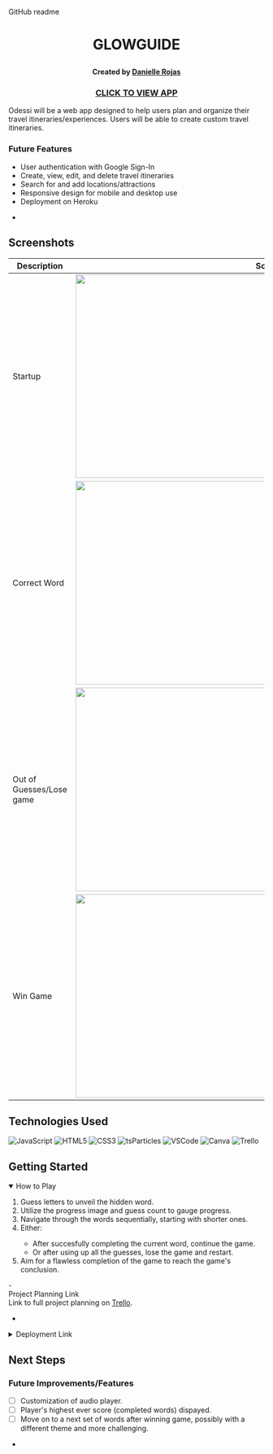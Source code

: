 GitHub readme

# <p align="center">GLOWGUIDE</p>

#### <p align="center">Created by [Danielle Rojas](https://www.linkedin.com/in/daniellerojas1/)</p>


### <p align="center">[CLICK TO VIEW APP](https://danielleroj.github.io/spaceman/)</p>


Odessi will be a web app designed to help users plan and organize their travel itineraries/experiences. Users will be able to create custom travel itineraries. 

### Future Features
* User authentication with Google Sign-In
* Create, view, edit, and delete travel itineraries
* Search for and add locations/attractions
* Responsive design for mobile and desktop use
* Deployment on Heroku

-
## Screenshots

| Description | Screenshot |
| --- | --- |
| Startup | <div id="header" align="center"><img src="https://i.imgur.com/kZfEIFx.jpg" width="800" height="400"></div> |
| Correct Word | <div id="header" align="center"><img src="https://i.imgur.com/cr9NlVU.jpeg" width="800" height="400"></div> |
| Out of Guesses/Lose game | <div id="header" align="center"><img src="https://i.imgur.com/o7Nbk7K.jpeg" width="800" height="400"></div> |
| Win Game | <div id="header" align="center"><img src="https://i.imgur.com/e10jqRo.jpeg" width="800" height="400"></div> |

## Technologies Used

![JavaScript](https://img.shields.io/badge/-JavaScript-05122A?style=flat&logo=javascript)
![HTML5](https://img.shields.io/badge/-HTML5-05122A?style=flat&logo=html5) ![CSS3](https://img.shields.io/badge/-CSS-05122A?style=flat&logo=css3) ![tsParticles](https://img.shields.io/badge/-tsParticles-black) ![VSCode](https://img.shields.io/badge/-VS_Code-05122A?style=flat&logo=visualstudio) ![Canva](https://img.shields.io/badge/-Canva-05122A?style=flat&logo=canva) 
 ![Trello](https://img.shields.io/badge/-Trello-05122A?style=flat&logo=trello)

## Getting Started


<details open>
    <summary>How to Play</summary>
    <ol>
        <li>Guess letters to unveil the hidden word.</li>
        <li>Utilize the progress image and guess count to gauge progress.</li>
        <li>Navigate through the words sequentially, starting with shorter ones.</li>
        <li>Either:</li>
            <ul>
            <li>After succesfully completing the current word, continue the game.</li>
            <li>Or after using up all the guesses, lose the game and restart.</li>
            </ul>
        <li>Aim for a flawless completion of the game to reach the game's conclusion.</li>
    </ol>
</details>
-
<detail open>
    <summary> Project Planning Link</summary>
    Link to full project planning on <a href="https://trello.com/b/TAqh0C3Z/odessi-project-2">Trello</a>.
</details>

-
<details>
    <summary>Deployment Link</summary>
    <a href="https://danielleroj.github.io/spaceman/">danielleroj.github.io/spaceman/</a>
</details>

## Next Steps
### Future Improvements/Features
- [ ] Customization of audio player.
- [ ] Player's highest ever score (completed words) dispayed.
- [ ] Move on to a next set of words after winning game, possibly with a different theme and more challenging. 
-


